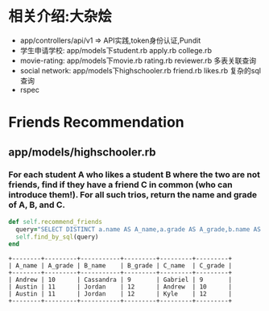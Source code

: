 # 相关介绍:大杂烩
- app/controllers/api/v1 => API实践,token身份认证,Pundit
- 学生申请学校: app/models下student.rb apply.rb college.rb
- movie-rating: app/models下movie.rb rating.rb reviewer.rb 多表关联查询
- social network: app/models下highschooler.rb friend.rb likes.rb 复杂的sql查询
- rspec

# Friends Recommendation
## app/models/highschooler.rb
### For each student A who likes a student B where the two are not friends, find if they have a friend C in common (who can introduce them!). For all such trios, return the name and grade of A, B, and C.

```ruby
def self.recommend_friends
  query="SELECT DISTINCT a.name AS A_name,a.grade AS A_grade,b.name AS B_name,b.grade AS B_grade,c.name AS C_name,c.grade AS C_grade FROM Highschooler AS a,Likes,Friend AS f1,Friend AS f2,Highschooler AS b,Highschooler AS c WHERE NOT EXISTS (SELECT * FROM Friend WHERE ID1=a.ID AND ID2=b.ID OR ID1=b.ID AND ID2=a.ID) AND a.ID = Likes.ID1 AND Likes.ID2 = b.ID AND a.ID=f1.ID1 AND c.ID=f1.ID2 AND b.ID=f2.ID1 AND c.ID=f2.ID2"
  self.find_by_sql(query)
end
```
    
    +--------+---------+-----------+---------+---------+---------+
    | A_name | A_grade | B_name    | B_grade | C_name  | C_grade |
    +--------+---------+-----------+---------+---------+---------+
    | Andrew | 10      | Cassandra | 9       | Gabriel | 9       |
    | Austin | 11      | Jordan    | 12      | Andrew  | 10      |
    | Austin | 11      | Jordan    | 12      | Kyle    | 12      |
    +--------+---------+-----------+---------+---------+---------+


